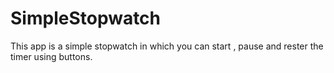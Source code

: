 # SimpleStopwatch

This app is a simple stopwatch in which you can start , pause and rester the timer using buttons.
